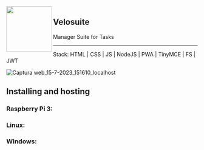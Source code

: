 <img align="left" width="120" height="120" src="https://github.com/Tovape/Velosuite/assets/49490716/35cd40f4-66c3-4a8c-a679-7b2a1faf6105">

## Velosuite

Manager Suite for Tasks

---
Stack:
HTML | CSS | JS | NodeJS | PWA | TinyMCE | FS | JWT

![Captura web_15-7-2023_151610_localhost](https://github.com/Tovape/Velosuite/assets/49490716/0dcafec3-8784-4a5e-a7f2-118f103daa5f)

## Installing and hosting

### Raspberry Pi 3:

### Linux:

### Windows:

